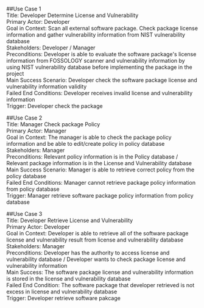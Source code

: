 ##Use Case 1<br>
Title: Developer Determine License and Vulnerability<br>
Primary Actor: Developer<br>
Goal in Context: Scan all external software package. Check package license information and gather vulnerability information from NIST vulnerability database<br>
Stakeholders: Developer / Manager<br>
Preconditions: Developer is able to evaluate the software package's license information from FOSSOLOGY scanner and vulnerability information by using NIST vulnerability database before implementing the package in the project<br>
Main Success Scenario: Developer check the software package license and vulnerability information validity<br>
Failed End Conditions: Developer receives invalid license and vulnerability information<br>
Trigger: Developer check the package<br>

##Use Case 2<br>
Title: Manager Check package Policy<br>
Primary Actor: Manager<br>
Goal in Context: The manager is able to check the package policy information and be able to edit/create policy in policy database<br>
Stakeholders: Manager<br>
Preconditions: Relevant policy information is in the Policy database / Relevant package information is in the License and Vulnerability database<br>
Main Success Scenario: Manager is able to retrieve correct policy from the policy database<br>
Failed End Conditions: Manager cannot retrieve package policy information from policy database<br>
Trigger: Manager retrieve software package policy information from policy database<br>

##Use Case 3<br>
Title: Developer Retrieve License and Vulnerability<br>
Primary Actor: Developer<br>
Goal in Context: Developer is able to retrieve all of the software package license and vulnerability result from license and vulnerability database<br>
Stakeholders: Manager<br>
Preconditions: Developer has the authority to access license and vulnerability database / Developer wants to check package license and vulnerability information<br>
Main Success: The software package license and vulnerability information is stored in the license and vulnerability database<br>
Failed End Condition: The software package that developer retrieved is not excess in license and vulnerability database<br>
Trigger: Developer retrieve software pakcage<br>
